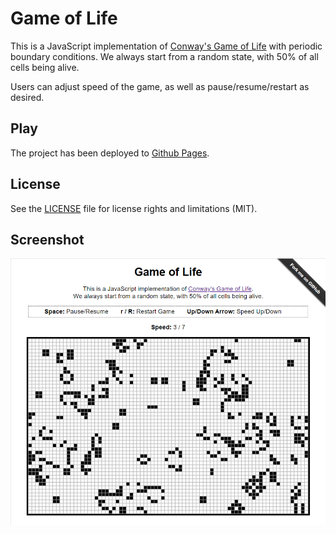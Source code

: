 # Game of Life

This is a JavaScript implementation of [Conway's Game of Life](https://en.wikipedia.org/wiki/Conway%27s_Game_of_Life) with periodic boundary conditions. We always start from a random state, with 50% of all cells being alive.

Users can adjust speed of the game, as well as pause/resume/restart as desired.

## Play

The project has been deployed to [Github Pages](https://kuanghe-dev.github.io/game-of-life/).

## License

See the [LICENSE](LICENSE.md) file for license rights and limitations (MIT).

## Screenshot

![screenshot.png](/screenshot.png "screenshot")
